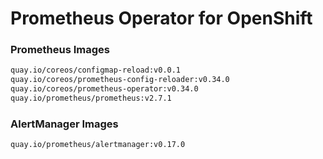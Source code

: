 # Prometheus Operator for OpenShift

### Prometheus Images
```bash
quay.io/coreos/configmap-reload:v0.0.1
quay.io/coreos/prometheus-config-reloader:v0.34.0
quay.io/coreos/prometheus-operator:v0.34.0
quay.io/prometheus/prometheus:v2.7.1
```

### AlertManager Images 
```bash
quay.io/prometheus/alertmanager:v0.17.0
```
